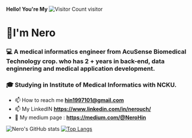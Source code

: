 
**Hello! You're My**
![Visitor Count](https://profile-counter.glitch.me/NeroHin/count.svg)
visitor

<h1 align="left">👋I'm Nero </h1>
<h3 align="left">💻 A medical informatics engineer from AcuSense Biomedical Technology crop. who has 2 + years in back-end, data enginnering and medical application development.</h3>
<h3 align="left">🎓 Studying in Institute of Medical Informatics with NCKU.</h3>


- 📫 How to reach me **hin1997101@gmail.com**
- 📫 My LinkedIN **https://www.linkedin.com/in/nerouch/**
- 📕 My medium page : **https://medium.com/@NeroHin**

![Nero's GitHub stats](https://nero-github-readme-stat-6kibbc0i4-nerohin.vercel.app/api?username=NeroHin&count_private=true&theme=gruvbox&include_all_commits=true)
[![Top Langs](https://nero-github-readme-stat-6kibbc0i4-nerohin.vercel.app/api/top-langs/?username=NeroHin&theme=gruvbox&langs_count=8&&layout=compact&hide=html,jupyter%20notebook)](https://github.com/NeroHin/github-readme-stats)


